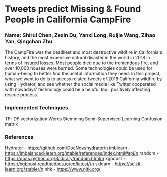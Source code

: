 # Tweets predict Missing & Found People in California CampFire
### Name: Shirui Chen, Zexin Du, Yanxi Long, Ruijie Wang, Zihao Yan, Qingchan Zhu
The CampFire was the deadliest and most destructive wildfire in California's history, and the most expensive natural disaster in the world in 2018 in terms of insured losses. Most people died due to the tremendous fire, and over 10,000 houses were burned. Some technologies could be used for human-being to better find the useful information they need. In this project, what we want to do is to access related tweets of 2018 California wildfire by using Hydrator, and see whether the social media like Twitter cooperated with nowadays’ technology could be a helpful tool, positively affecting rescue process.

### Implemented Techniques
TF-IDF vectorization
Words Stemming
Semi-Supervised Learning
Confusion matrix

### References
Hydrator - https://github.com/DocNow/hydrator/n
imblearn - https://imbalanced-learn.org/stable/references/index.html#api/n
random - https://docs.python.org/3/library/random.html/n
xgboost - https://xgboost.readthedocs.io/en/latest//n
sklearn - https://scikit-learn.org/stable//n
nltk - https://www.nltk.org/
